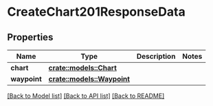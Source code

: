 # CreateChart201ResponseData

## Properties

Name | Type | Description | Notes
------------ | ------------- | ------------- | -------------
**chart** | [**crate::models::Chart**](Chart.md) |  | 
**waypoint** | [**crate::models::Waypoint**](Waypoint.md) |  | 

[[Back to Model list]](../README.md#documentation-for-models) [[Back to API list]](../README.md#documentation-for-api-endpoints) [[Back to README]](../README.md)


